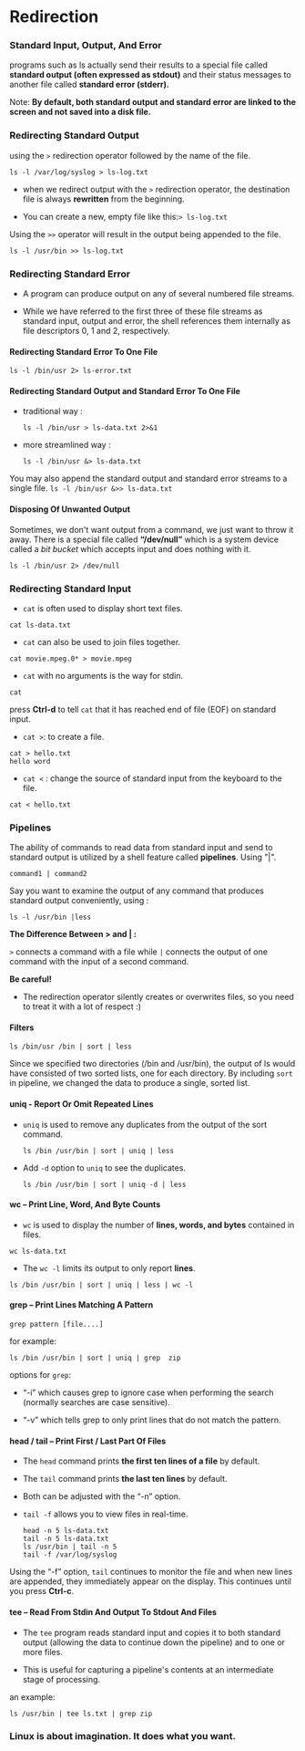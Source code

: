 # Redirection

### Standard Input, Output, And Error
programs such as ls actually send their results to a special file called **standard output (often expressed as stdout)** and their status messages to another file called **standard error (stderr).**

Note: **By default, both standard output and standard error are linked to the screen and not saved into a disk file.**

### Redirecting Standard Output
using the `>` redirection operator followed by the name of the file.
```
ls -l /var/log/syslog > ls-log.txt
```
+ when we redirect output with the `>` redirection operator, the destination file is always **rewritten** from the beginning.

+ You can create a new, empty file like this:`> ls-log.txt`

Using the `>>` operator will result in the output being appended to the file.

```
ls -l /usr/bin >> ls-log.txt
```

### Redirecting Standard Error

+ A program can produce output on any of several numbered file streams.

+ While we have referred to the first three of these file streams as standard input, output and error, the shell references them internally as file descriptors 0, 1 and 2, respectively.

#### Redirecting Standard Error To One File

  ```
  ls -l /bin/usr 2> ls-error.txt
  ```
  
#### Redirecting Standard Output and Standard Error To One File
+ traditional way :
    ```
    ls -l /bin/usr > ls-data.txt 2>&1
    ```

+ more streamlined way :
    ```
    ls -l /bin/usr &> ls-data.txt
    ```

You may also append the standard output and standard error streams to a single file.
    ```
    ls -l /bin/usr &>> ls-data.txt
    ```
#### Disposing Of Unwanted Output
Sometimes, we don't want output from a command, we just want to throw it away.
There is a special file called **“/dev/null”** which is a system device called a *bit bucket* which accepts input and does nothing with it.

```
ls -l /bin/usr 2> /dev/null
```

### Redirecting Standard Input

- `cat` is often used to display short text files.
```
cat ls-data.txt
```

- `cat` can also be used to join files together.
```
cat movie.mpeg.0* > movie.mpeg
```
- `cat` with no arguments is the way for stdin.
```
cat
```
press **Ctrl-d** to tell `cat` that it has reached end of file (EOF) on standard input.

- `cat >`: to create a file.
```
cat > hello.txt
hello word
```

- `cat <` : change the source of standard input from the keyboard to the file.
```
cat < hello.txt
```


### Pipelines

The ability of commands to read data from standard input and send to standard output is utilized by a shell feature called **pipelines**. Using "|".
```
command1 | command2
```
Say you want to examine the output of any command that produces standard output conveniently, using :
```
ls -l /usr/bin |less
```

**The Difference Between > and | :**

`>` connects a command with a file while `|` connects the output of one command with the input of a second command.

**Be careful!**
- The redirection operator silently creates or overwrites files, so you need to treat it with a lot of respect :)

#### Filters
```
ls /bin/usr /bin | sort | less
```
Since we specified two directories (/bin and /usr/bin), the output of ls would have consisted of two sorted lists, one for each directory. By including `sort` in pipeline, we changed the data to produce a single, sorted list.

#### uniq - Report Or Omit Repeated Lines
+ `uniq` is used to remove any duplicates from the output of the sort command.
    ```
    ls /bin /usr/bin | sort | uniq | less
    ```
+  Add `-d` option to `uniq` to see the duplicates.
    ```
    ls /bin /usr/bin | sort | uniq -d | less
    ```

#### wc – Print Line, Word, And Byte Counts
+ `wc` is used to display the number of **lines, words, and bytes** contained in files.
```
wc ls-data.txt
```
+ The `wc -l` limits its output to only report **lines**.
```
ls /bin /usr/bin | sort | uniq | less | wc -l
```

#### grep – Print Lines Matching A Pattern

```
grep pattern [file....]
```

for example:
```
ls /bin /usr/bin | sort | uniq | grep  zip
```
options for `grep`:
+ “-i” which causes grep to ignore case when performing the search (normally searches are case sensitive).

+ “-v” which tells grep to only print lines that do not match the pattern.

#### head / tail – Print First / Last Part Of Files
+ The `head` command prints **the first ten lines of a file** by default.

+ The `tail` command prints **the last ten lines** by default.

+ Both can be adjusted with the “-n” option.

+ `tail -f` allows you to view files in real-time.

    ```
    head -n 5 ls-data.txt
    tail -n 5 ls-data.txt
    ls /usr/bin | tail -n 5
    tail -f /var/log/syslog
    ```

Using the “-f” option, `tail` continues to monitor the file and when new lines are appended, they immediately appear on the display. This continues until you press **Ctrl-c**.

#### tee – Read From Stdin And Output To Stdout And Files
+ The `tee` program reads standard input and copies it to both standard output (allowing the data to continue down the pipeline) and to one or more files.

+ This is useful for capturing a pipeline's contents at an intermediate stage of processing.

an example:
```
ls /usr/bin | tee ls.txt | grep zip
```


### Linux is about imagination. It does what you want.
